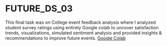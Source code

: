 # FUTURE_DS_03
This final task was on College event feedback analysis where I analyzed student survey ratings using entirely Google colab to uncover satisfaction trends, visualizations, simulated sentiment analysis and provided insights &amp; recommendations to improve future events.
[Google Colab](https://colab.research.google.com/drive/1eK-mkL-gZmuJVZnf6tBejaZ1y2qirHUt?usp=sharing)
